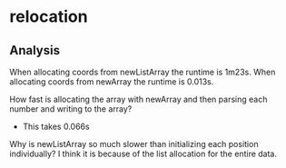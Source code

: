 # relocation

## Analysis

When allocating coords from newListArray the runtime is 1m23s. When allocating coords from newArray the runtime is 0.013s.

How fast is allocating the array with newArray and then parsing each number and writing to the array?

- This takes 0.066s

Why is newListArray so much slower than initializing each position individually? I think it is because of the list allocation for the entire data.
